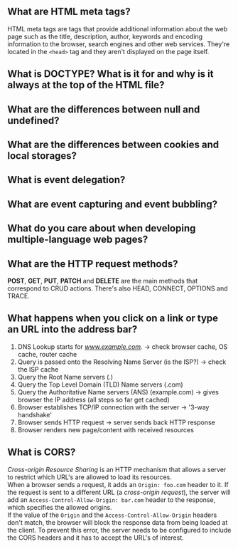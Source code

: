 ## What are HTML meta tags?  
HTML meta tags are tags that provide additional information about the web page such as the title, description, author, keywords and encoding information to the browser, search engines and other web services. They're located in the `<head>` tag and they aren't displayed on the page itself.

## What is DOCTYPE? What is it for and why is it always at the top of the HTML file?  
  
## What are the differences between null and undefined?  
  
## What are the differences between cookies and local storages?  
  
## What is event delegation?  
  
## What are event capturing and event bubbling?  
  
## What do you care about when developing multiple-language web pages?  
  
## What are the HTTP request methods?  
**POST**, **GET**, **PUT**, **PATCH** and **DELETE** are the main methods that correspond to CRUD actions. There's also HEAD, CONNECT, OPTIONS and TRACE.
  
## What happens when you click on a link or type an URL into the address bar?
1. DNS Lookup starts for *www.example.com.* -> check browser cache, OS cache, router cache
2. Query is passed onto the Resolving Name Server (is the ISP?) -> check the ISP cache
3. Query the Root Name servers (.)
4. Query the Top Level Domain (TLD) Name servers (.com)
5. Query the Authoritative Name servers (ANS) (example.com) -> gives browser the IP address (all steps so far get cached)
6. Browser establishes TCP/IP connection with the server -> '3-way handshake'
7. Browser sends HTTP request -> server sends back HTTP response
8. Browser renders new page/content with received resources
  
## What is CORS?
*Cross-origin Resource Sharing* is an HTTP mechanism that allows a server to restrict which URL's are allowed to load its resources.  
When a browser sends a request, it adds an `Origin: foo.com` header to it. If the request is sent to a different URL (a *cross-origin request*), the server will add an `Access-Control-Allow-Origin: bar.com` header to the response, which specifies the allowed origins.  
If the value of the `Origin` and the `Access-Control-Allow-Origin` headers don't match, the browser will block the response data from being loaded at the client. To prevent this error, the server needs to be configured to include the CORS headers and it has to accept the URL's of interest.
